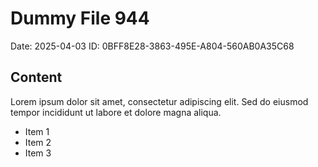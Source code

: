 # Dummy File 944

Date: 2025-04-03
ID: 0BFF8E28-3863-495E-A804-560AB0A35C68

## Content

Lorem ipsum dolor sit amet, consectetur adipiscing elit.
Sed do eiusmod tempor incididunt ut labore et dolore magna aliqua.

* Item 1
* Item 2
* Item 3

